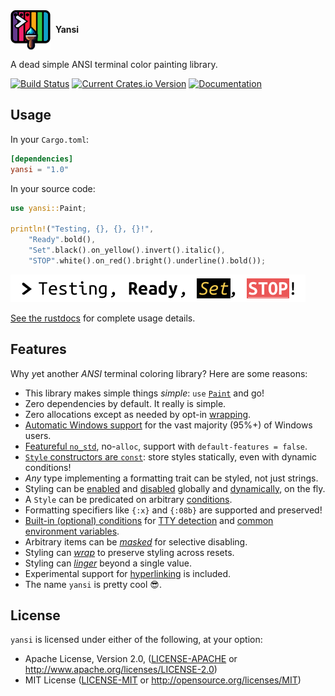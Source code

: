 <div align="left">
  <img src="https://raw.githubusercontent.com/SergioBenitez/yansi/master/.github/yansi-logo.png"
    align="center" alt="yansi logo" width="64" height="64">
  <span>&nbsp;<b>Yansi</b></span>
  <p>A dead simple ANSI terminal color painting library.</p>

  [![Build Status](https://github.com/SergioBenitez/yansi/workflows/CI/badge.svg)](https://github.com/SergioBenitez/yansi/actions)
  [![Current Crates.io Version](https://img.shields.io/crates/v/yansi.svg)](https://crates.io/crates/yansi)
  [![Documentation](https://docs.rs/yansi/badge.svg)](https://docs.rs/yansi)
</div>

## Usage

In your `Cargo.toml`:

```toml
[dependencies]
yansi = "1.0"
```

In your source code:

```rust
use yansi::Paint;

println!("Testing, {}, {}, {}!",
    "Ready".bold(),
    "Set".black().on_yellow().invert().italic(),
    "STOP".white().on_red().bright().underline().bold());
```

![> Testing, Ready, Set, STOP!](https://raw.githubusercontent.com/SergioBenitez/yansi/master/.github/yansi-example.svg)

[See the rustdocs](https://docs.rs/yansi) for complete usage details.

## Features

Why *y*et another *ANSI* terminal coloring library? Here are some reasons:

  * This library makes simple things _simple_: `use` [`Paint`] and go!
  * Zero dependencies by default. It really is simple.
  * Zero allocations except as needed by opt-in [wrapping].
  * [Automatic Windows support] for the vast majority (95%+) of Windows users.
  * [Featureful `no_std`], no-`alloc`, support with `default-features = false`.
  * [`Style` constructors are `const`]: store styles statically, even with
    dynamic conditions!
  * _Any_ type implementing a formatting trait can be styled, not just strings.
  * Styling can be [enabled] and [disabled] globally and [dynamically], on the
    fly.
  * A `Style` can be predicated on arbitrary [conditions].
  * Formatting specifiers like `{:x}` and `{:08b}` are supported and preserved!
  * [Built-in (optional) conditions] for [TTY detection] and [common environment
    variables].
  * Arbitrary items can be [_masked_] for selective disabling.
  * Styling can [_wrap_] to preserve styling across resets.
  * Styling can [_linger_] beyond a single value.
  * Experimental support for [hyperlinking] is included.
  * The name `yansi` is pretty cool 😎.

[`Paint`]: https://docs.rs/yansi/1.0.0/yansi/trait.Paint.html
[`ansi_term`]: https://crates.io/crates/ansi_term
[`colored`]: https://crates.io/crates/colored
[`term_painter`]: https://crates.io/crates/term-painter
[_masked_]: https://docs.rs/yansi/1.0.0/yansi/#masking
[wrapping]: https://docs.rs/yansi/1.0.0/yansi/#wrapping
[_wrap_]: https://docs.rs/yansi/1.0.0/yansi/#wrapping
[_linger_]: https://docs.rs/yansi/1.0.0/yansi/#lingering
[conditions]: https://docs.rs/yansi/1.0.0/yansi/#per-style
[enabled]: https://docs.rs/yansi/1.0.0/yansi/fn.enable.html
[disabled]: https://docs.rs/yansi/1.0.0/yansi/fn.disable.html
[dynamically]: https://docs.rs/yansi/1.0.0/yansi/fn.whenever.html
[enabled conditionally]: https://docs.rs/yansi/1.0.0/yansi/struct.Condition.html
[TTY detection]: https://docs.rs/yansi/1.0.0/yansi/struct.Condition.html#impl-Condition-1
[common environment variables]: https://docs.rs/yansi/1.0.0/yansi/struct.Condition.html#impl-Condition-2
[Automatic Windows support]: https://docs.rs/yansi/1.0.0/yansi/#windows
[Built-in (optional) conditions]: https://docs.rs/yansi/1.0.0/yansi/struct.Condition.html#built-in-conditions
[hyperlinking]: https://docs.rs/yansi/1.0.0/yansi/hyperlink/index.html
[`Style` constructors are `const`]: https://docs.rs/yansi/1.0.0/yansi/#uniform-const-builders
[Featureful `no_std`]: https://docs.rs/yansi/1.0.0/yansi/#crate-features

## License

`yansi` is licensed under either of the following, at your option:

 * Apache License, Version 2.0, ([LICENSE-APACHE](LICENSE-APACHE) or http://www.apache.org/licenses/LICENSE-2.0)
 * MIT License ([LICENSE-MIT](LICENSE-MIT) or http://opensource.org/licenses/MIT)
